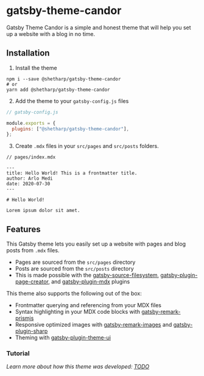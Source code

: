 # gatsby-theme-candor

Gatsby Theme Candor is a simple and honest theme that will help you set up a website with a blog in no time.

## Installation

1. Install the theme

```shell
npm i --save @shetharp/gatsby-theme-candor
# or
yarn add @shetharp/gatsby-theme-candor
```

2. Add the theme to your `gatsby-config.js` files

```js
// gatsby-config.js

module.exports = {
  plugins: ["@shetharp/gatsby-theme-candor"],
};
```

3. Create `.mdx` files in your `src/pages` and `src/posts` folders.

<!-- prettier-ignore-start -->
```mdx
// pages/index.mdx

---
title: Hello World! This is a frontmatter title.
author: Arlo Medi
date: 2020-07-30
---

# Hello World!

Lorem ipsum dolor sit amet.
```
<!-- prettier-ignore-end -->

## Features

This Gatsby theme lets you easily set up a website with pages and blog posts from `.mdx` files.

- Pages are sourced from the `src/pages` directory
- Posts are sourced from the `src/posts` directory
- This is made possible with the [gatsby-source-filesystem](https://www.gatsbyjs.org/packages/gatsby-source-filesystem/),
  [gatsby-plugin-page-creator](https://www.gatsbyjs.org/packages/gatsby-plugin-page-creator/), and
  [gatsby-plugin-mdx](https://www.gatsbyjs.org/packages/gatsby-plugin-mdx/) plugins

This theme also supports the following out of the box:

- Frontmatter querying and referencing from your MDX files
- Syntax highlighting in your MDX code blocks with [gatsby-remark-prismjs](https://www.gatsbyjs.org/packages/gatsby-remark-prismjs/)
- Responsive optimized images with [gatsby-remark-images](https://www.gatsbyjs.org/packages/gatsby-remark-images/) and [gatsby-plugin-sharp](https://www.gatsbyjs.org/packages/gatsby-plugin-sharp/)
- Theming with [gatsby-plugin-theme-ui](https://www.gatsbyjs.org/packages/gatsby-plugin-theme-ui/)

### Tutorial

_Learn more about how this theme was developed: [TODO](#!)_
